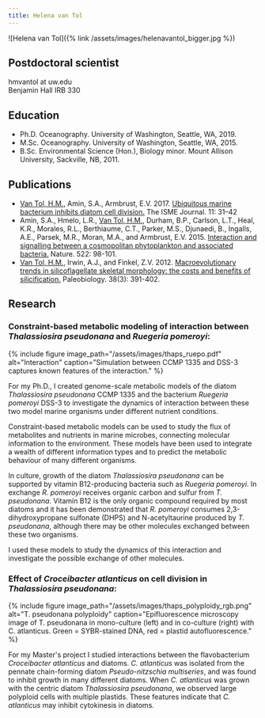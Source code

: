 ```yaml
---
title: Helena van Tol
---
```

![Helena van Tol]({% link /assets/images/helenavantol_bigger.jpg %})

## Postdoctoral scientist
hmvantol at uw.edu  
Benjamin Hall IRB 330

## Education
* Ph.D. Oceanography. University of Washington, Seattle, WA, 2019.
* M.Sc. Oceanography. University of Washington, Seattle, WA, 2015.
* B.Sc. Environmental Science (Hon.), Biology minor. Mount Allison University, Sackville, NB, 2011.

## Publications

* <ins>Van Tol, H.M.</ins>, Amin, S.A., Armbrust, E.V. 2017. [Ubiquitous marine bacterium inhibits diatom cell division.](http://dx.doi.org/10.1038/ismej.2016.112) The ISME Journal. 11: 31–42
* Amin, S.A., Hmelo, L.R., <ins>Van Tol, H.M.</ins>, Durham, B.P., Carlson, L.T., Heal, K.R., Morales, R.L., Berthiaume, C.T., Parker, M.S., Djunaedi, B., Ingalls, A.E., Parsek, M.R., Moran, M.A., and Armbrust, E.V. 2015. [Interaction and signalling between a cosmopolitan phytoplankton and associated bacteria.](http://dx.doi.org/10.1038/nature14488) Nature. 522: 98-101.
* <ins>Van Tol, H.M.</ins>, Irwin, A.J., and Finkel, Z.V. 2012. [Macroevolutionary trends in silicoflagellate skeletal morphology: the costs and benefits of silicification.](http://dx.doi.org/10.1666/11022.1) Paleobiology. 38(3): 391-402.

## Research
### Constraint-based metabolic modeling of interaction between *Thalassiosira pseudonana* and *Ruegeria pomeroyi*:
{% include figure image_path="/assets/images/thaps_ruepo.pdf" alt="Interaction" caption="Simulation between CCMP 1335 and DSS-3 captures known features of the interaction." %}
<p>For my Ph.D., I created genome-scale metabolic models of the diatom <i>Thalassiosira pseudonana</i> CCMP 1335 and the bacterium <i>Ruegeria pomeroyi</i> DSS-3 to investigate the dynamics of interaction between these two model marine organisms under different nutrient conditions.</p>
<p>Constraint-based metabolic models can be used to study the flux of metabolites and nutrients in marine microbes, connecting molecular information to the environment. These models have been used to integrate a wealth of different information types and to predict the metabolic behaviour of many different organisms.</p>
<p>In culture, growth of the diatom <i>Thalassiosira pseudonana</i> can be supported by vitamin B12-producing bacteria such as <i>Ruegeria pomeroyi</i>. In exchange <i>R. pomeroyi</i> receives organic carbon and sulfur from <i>T. pseudonana</i>. Vitamin B12 is the only organic compound required by most diatoms and it has been demonstrated that <i>R. pomeroyi</i> consumes 2,3-dihydroxypropane sulfonate (DHPS) and N-acetyltaurine produced by <i>T. pseudonana</i>, although there may be other molecules exchanged between these two organisms.</p>
<p>I used these models to study the dynamics of this interaction and investigate the possible exchange of other molecules.</p>

### Effect of *Croceibacter atlanticus* on cell division in *Thalassiosira pseudonana*:
{% include figure image_path="/assets/images/thaps_polyploidy_rgb.png" alt="T. pseudonana polyploidy" caption="Epifluorescence microscopy image of T. pseudonana in mono-culture (left) and in co-culture (right) with C. atlanticus. Green = SYBR-stained DNA, red = plastid autofluorescence." %}
<p>For my Master's project I studied interactions between the flavobacterium <i>Croceibacter atlanticus</i> and diatoms. <i>C. atlanticus</i> was isolated from the pennate chain-forming diatom <i>Pseudo-nitzschia multiseries</i>, and was found to inhibit growth in many different diatoms. When <i>C. atlanticus</i> was grown with the centric diatom <i>Thalassiosira pseudonana</i>, we observed large polyploid cells with multiple plastids. These features indicate that <i>C. atlanticus</i> may inhibit cytokinesis in diatoms.</p>
